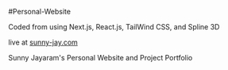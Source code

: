 #Personal-Website

Coded from using Next.js, React.js, TailWind CSS, and Spline 3D

live at [sunny-jay.com](Sunny-jay.com)

Sunny Jayaram's Personal Website and Project Portfolio



